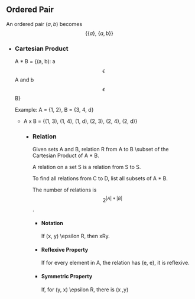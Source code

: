 ## Ordered Pair
An ordered pair $( a, b )$ becomes 
$$\{\{a\}\text{, }\{a,b\}\}$$
- ### Cartesian Product
  A * B = {(a, b): a $$\epsilon$$A and b $$\epsilon$$ B}
  
  Example: A = {1, 2}, B = {3, 4, d}
  * A x B = {(1, 3), (1, 4), (1, d), (2, 3), (2, 4), (2, d)}
	- ### Relation
	  Given sets A and B, relation R from A to B \subset of the Cartesian Product of A * B.
	  
	  A relation on a set S is a relation from S to S.
	  
	  To find all relations from C to D, list all subsets of A * B.
	  
	  The number of relations is $$2^{|A|*|B|}$$.
		- #### Notation
		  If (x, y) \epsilon R, then xRy.
		- #### Reflexive Property
		  If for every element in A, the relation has (e, e), it is reflexive.
		- #### Symmetric Property
		  If, for (y, x) \epsilon R, there is (x ,y)